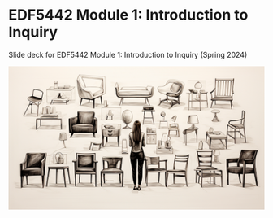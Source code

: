 # EDF5442 Module 1: Introduction to Inquiry

Slide deck for EDF5442 Module 1: Introduction to Inquiry (Spring 2024)

![](img/chairs.png)
